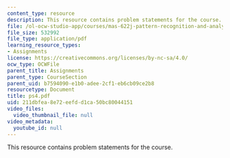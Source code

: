 ```yaml
---
content_type: resource
description: This resource contains problem statements for the course.
file: /ol-ocw-studio-app/courses/mas-622j-pattern-recognition-and-analysis-fall-2006/211dbfea8e72eefdd1ca50bc80044151_ps4.pdf
file_size: 532992
file_type: application/pdf
learning_resource_types:
- Assignments
license: https://creativecommons.org/licenses/by-nc-sa/4.0/
ocw_type: OCWFile
parent_title: Assignments
parent_type: CourseSection
parent_uid: b7594090-e1b0-adee-2cf1-eb6cb09ce2b8
resourcetype: Document
title: ps4.pdf
uid: 211dbfea-8e72-eefd-d1ca-50bc80044151
video_files:
  video_thumbnail_file: null
video_metadata:
  youtube_id: null
---
```

This resource contains problem statements for the course.